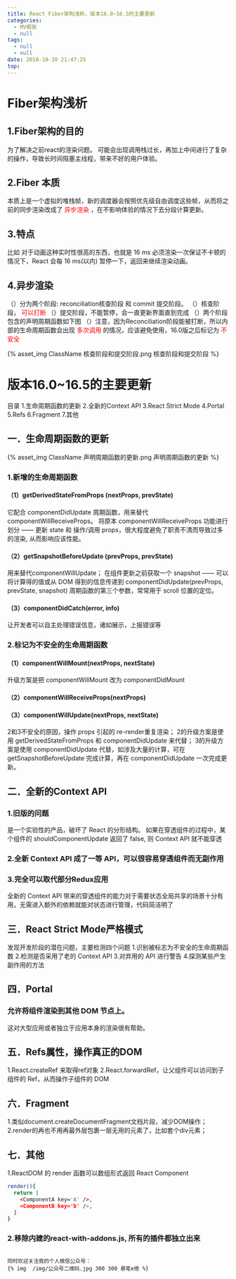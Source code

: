 ```yaml
---
title: React Fiber架构浅析，版本16.0~16.5的主要更新
categories:
  - MV框架
  - null
tags:
  - null
  - null
date: 2018-10-30 21:47:25
top:
---
```


# Fiber架构浅析

## 1.Fiber架构的目的
为了解决之前react的渲染问题。
可能会出现调用栈过长，再加上中间进行了复杂的操作，导致长时间阻塞主线程，带来不好的用户体验。

## 2.Fiber 本质
本质上是一个虚拟的堆栈帧，新的调度器会按照优先级自由调度这些帧，从而将之前的同步渲染改成了<font color="#FF0000"> 异步渲染 </font>，在不影响体验的情况下去分段计算更新。 

## 3.特点
比如 对于动画这种实时性很高的东西，也就是 16 ms 必须渲染一次保证不卡顿的情况下，React 会每 16 ms(以内) 暂停一下，返回来继续渲染动画。 

## 4.异步渲染
（）分为两个阶段:   reconciliation核查阶段 和 commit 提交阶段。
（）核查阶段，<font color="#FF0000"> 可以打断 </font>
（）提交阶段，不能暂停，会一直更新界面直到完成 
（）两个阶段包含的声明周期函数如下图
（）注意，因为Reconciliation阶段能被打断，所以内部的生命周期函数会出现<font color="#FF0000"> 多次调用 </font>的情况，应该避免使用，16.0版之后标记为<font color="#FF0000"> 不安全 </font>

{% asset_img ClassName 核查阶段和提交阶段.png 核查阶段和提交阶段 %}


# 版本16.0~16.5的主要更新

目录
1.生命周期函数的更新
2.全新的Context API
3.React Strict Mode
4.Portal
5.Refs
6.Fragment
7.其他

## 一．生命周期函数的更新
{% asset_img ClassName 声明周期函数的更新.png 声明周期函数的更新 %}
### 1.新增的生命周期函数
#### （1）getDerivedStateFromProps (nextProps, prevState)
它配合 componentDidUpdate 周期函数，用来替代 componentWillReceiveProps。
将原本 componentWillReceiveProps 功能进行划分 —— 更新 state 和 操作/调用 props，很大程度避免了职责不清而导致过多的渲染, 从而影响应该性能。
#### （2）getSnapshotBeforeUpdate (prevProps, prevState)
用来替代componentWillUpdate；
在组件更新之前获取一个 snapshot —— 可以将计算得的值或从 DOM 得到的信息传递到 componentDidUpdate(prevProps, prevState, snapshot) 周期函数的第三个参数，常常用于 scroll 位置的定位。
#### （3）componentDidCatch(error, info)
让开发者可以自主处理错误信息，诸如展示，上报错误等

### 2.标记为不安全的生命周期函数
#### （1）componentWillMount(nextProps, nextState)
升级方案是把 componentWillMount 改为 componentDidMount 
#### （2）componentWillReceiveProps(nextProps)
#### （3）componentWillUpdate(nextProps, nextState)
2和3不安全的原因，操作 props 引起的 re-render重复渲染；
2的升级方案是使用 getDerivedStateFromProps 和 componentDidUpdate 来代替；
3的升级方案是使用 componentDidUpdate 代替，如涉及大量的计算，可在 getSnapshotBeforeUpdate 完成计算，再在 componentDidUpdate 一次完成更新。

## 二．全新的Context API
### 1.旧版的问题
是一个实验性的产品，破坏了 React 的分形结构。
如果在穿透组件的过程中，某个组件的 shouldComponentUpdate 返回了 false, 则 Context API 就不能穿透
### 2.全新 Context API 成了一等 API，可以很容易穿透组件而无副作用
### 3.完全可以取代部分Redux应用
全新的 Context API 带来的穿透组件的能力对于需要状态全局共享的场景十分有用，无需进入额外的依赖就能对状态进行管理，代码简洁明了

## 三．React Strict Mode严格模式
发现开发阶段的潜在问题，主要检测四个问题
 1.识别被标志为不安全的生命周期函数
 2.检测是否采用了老的 Context API
 3.对弃用的 API 进行警告
 4.探测某些产生副作用的方法

## 四．Portal
### 允许将组件渲染到其他 DOM 节点上。
这对大型应用或者独立于应用本身的渲染很有帮助。

## 五．Refs属性，操作真正的DOM
 1.React.createRef 来取得ref对象
 2.React.forwardRef，让父组件可以访问到子组件的 Ref，从而操作子组件的 DOM

## 六．Fragment
 1.类似document.createDocumentFragment文档片段，减少DOM操作；
 2.render的再也不用再最外层包裹一层无用的元素了，比如套个div元素；

## 七．其他
 1.ReactDOM 的 render 函数可以数组形式返回 React Component

``` bash
render(){
  return [
    <ComponentA key='A' />,
    <ComponentB key='b' />,
  ]
}
```

### 2.移除内建的react-with-addons.js, 所有的插件都独立出来

~~~end~

同时欢迎关注我的个人微信公众号：
{% img  /img/公众号二维码.jpg 300 300 悬笔e绝 %}